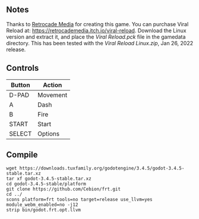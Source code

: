 ## Notes

Thanks to [Retrocade Media](https://retrocademedia.itch.io/) for creating this game. You can purchase Viral Reload at: https://retrocademedia.itch.io/viral-reload. Download the Linux version and extract it, and place the *Viral Reload.pck* file in the gamedata directory. This has been tested with the *Viral Reload Linux.zip*, Jan 26, 2022 release.


## Controls

| Button | Action   |
| -------| -------- |
| D-PAD  | Movement |
| A      | Dash     |
| B      | Fire     |
| START  | Start    |
| SELECT | Options  |


## Compile

```shell
wget https://downloads.tuxfamily.org/godotengine/3.4.5/godot-3.4.5-stable.tar.xz  
tar xf godot-3.4.5-stable.tar.xz  
cd godot-3.4.5-stable/platform  
git clone https://github.com/Cebion/frt.git  
cd ../  
scons platform=frt tools=no target=release use_llvm=yes module_webm_enabled=no -j12  
strip bin/godot.frt.opt.llvm
```

